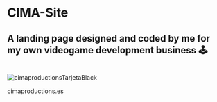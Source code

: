 # CIMA-Site
## A landing page designed and coded by me for my own videogame development business &#128377;&#65039;
\
![cimaproductionsTarjetaBlack](https://github.com/mariolpzz/CIMA-Site/assets/101597510/19a8b67b-5cde-4e8c-8ebf-1c28fd873c9b)

cimaproductions.es
